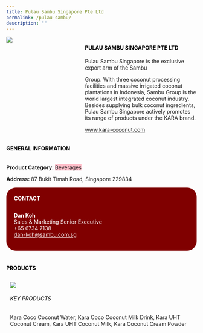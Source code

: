 ```yaml
--- 
title: Pulau Sambu Singapore Pte Ltd 
permalink: /pulau-sambu/ 
description: ""
--- 
```

<div class="flex-paragraph"> 
<p style="text-transform: uppercase">
</p>
</div> 
<div class="flex-container" style="display: flex; flex-wrap: wrap;"> 
<div class="card sgds" style="flex: 1 1 40%; display: block;">
<img src="https://drive.google.com/uc?export=download&amp;id=1XGAoKg7EAi2RehZfhQgpcMpftOFu3-zA">
</div> 
<div class="card-sgds" style="flex: 1 1 58%; display: block; margin-left: 3px"> 
<h4 style="text-transform: uppercase; color: black;">
<b>Pulau Sambu Singapore Pte Ltd
</b>
</h4> 
<p>Pulau Sambu Singapore is the exclusive export arm of the Sambu 
<p>Group. With three coconut processing facilities and massive irrigated coconut plantations in Indonesia, Sambu Group is the world largest integrated coconut industry. Besides supplying bulk coconut ingredients, Pulau Sambu Singapore actively promotes its range of products under the KARA brand.
</p> 
<p>
<a href="www.kara-coconut.com" target="_blank">www.kara-coconut.com
</a>
</p> 
</div> 
</div>
</p> 
<h4 style="text-transform: uppercase; color: black;">
<b>General Information
</b>
</h4> 
<div class="flex-container" style="display: flex; flex-wrap: wrap;"> 
<div class="card sgds" style="flex: 1 1 65%; display: block; align-self: stretch"> 
<div class="flex-paragraph"> 
<p>
<b>Product Category: 
</b>
<span style="background-color: pink; border-radius: 10 px;">Beverages
</span>
</p> 
<p>
<b>
</b>
</p> 
<p>
<b>
</b>
</p> 
<p style="margin-bottom: 10px;">
<b> 
</b>
</p>
<p>
<b>Address: 
</b>87 Bukit Timah Road, Singapore 229834
</p> 
</div> 
</div> 
<div class="card sgds" style="flex: 1 1 35%; padding: 10px; display: block; background-color: maroon; border-radius: 25px; align-self: center;"> 
<h4 style="color: white; margin-top: 10px; margin-left: 10px;">CONTACT
</h4> 
<div class="flex-paragraph"> 
<p style="padding: 10px; color: white;">
<b>Dan Koh
</b>
<br>Sales &amp; Marketing Senior Executive
<br>+65 6734 7138
<br>
<a href="dan-koh@sambu.com.sg" style="color: white;">dan-koh@sambu.com.sg
</a>
</p> 
</div> 
</div> 
</div> 
<br> 
<h4 style="text-transform: uppercase; color: black;">
<b>products
</b>
</h4> 
<div style="display: flex; flex-wrap: wrap;"> 
<div class="card sgds" style="flex: 1 1 47%; margin: 10px; display: block;"> 
<div class="flex-image" style="display: block;">
<img src="https://drive.google.com/uc?export=download&id=1CnGGXzjQgjE0JcKeasZURQo3GtYf3WL6">
</div> 
<div class="flex-paragraph"> 
<h6 style="text-transform: uppercase; color: black;">Key Products
</h6>Kara Coco Coconut Water, Kara Coco Coconut Milk Drink, Kara UHT Coconut Cream, Kara UHT Coconut Milk, Kara Coconut Cream Powder 
<p>
</p>
</div>
</div>
</div>
